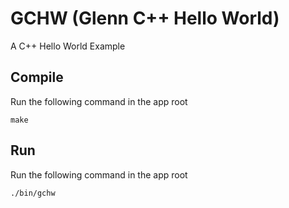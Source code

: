 # GCHW (Glenn C++ Hello World)

A C++ Hello World Example

## Compile
Run the following command in the app root
```
make
```

## Run
Run the following command in the app root
```
./bin/gchw
```
